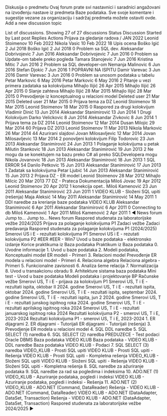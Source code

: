 Diskusija o predmetu
Ovaj forum prate svi nastavnici i saradnici angažovani na izvođenju nastave iz predmeta Baze podataka. Sve svoje komentare i sugestije vezane za organizaciju i sadržaj predmeta možete ostaviti ovde.
Add a new discussion topic

List of discussions. Showing 27 of 27 discussions
Status
Discussion Started by Last post Replies
Actions
Prijava za gledanje radova / JAN 2022
Leonid Stoimenov
10 Feb 2022
Nikola Vasic
10 Feb 2022
18
Upis ocena
Boško Igić
2 Jul 2018
Boško Igić
2 Jul 2018
0
Problem sa SQL dev.
Aleksandar Dobrivojevic
7 Jun 2016
Aleksandar Dobrivojevic
7 Jun 2016
0
Problem sa Update-om tabele preko pogleda
Tamara Stanojevic
7 Jun 2016
Kristina Mitic
7 Jun 2016
2
Problem sa SQL developer-om
Nemanja Malinovic
6 Jun 2016
Stefan Djokic
7 Jun 2016
1
POPRAVNI NA ISPITU
Damir Varevac
3 Jun 2016
Damir Varevac
3 Jun 2016
0
Problem sa unosom podataka u tabelu
Petar Markovic
6 May 2016
Petar Markovic
6 May 2016
2
Pitanje u vezi primera zadataka sa kolokvijuma
Mihajlo Ilijić
26 Apr 2015
Mihajlo Ilijić
26 Apr 2015
0
Slanje zahteva
Mihajlo Ilijić
28 Mar 2015
Mihajlo Ilijić
28 Mar 2015
0
Prevodjenje iz konceptualnog u relacioni model
Deleted user
21 Mar 2015
Deleted user
21 Mar 2015
0
Prijava tema za DZ
Leonid Stoimenov
18 Mar 2015
Leonid Stoimenov
18 Mar 2015
0
Raspored za drugi kolokvijum
Vladimir Dinić
13 Jun 2014
Aleksandar Stanimirović
13 Jun 2014
1
Drugi Kolokvijum
Darko Velickovic
8 Jun 2014
Aleksandar Zivkovic
8 Jun 2014
1
Prijava tema za DZ 2014
Leonid Stoimenov
12 Mar 2014
Dusan Milojic
29 Mar 2014
60
Prijava DZ 2013
Leonid Stoimenov
11 Mar 2013
Nikola Markovic
26 Mar 2014
44
Azurirani slajdovi
Jovan Milosavljevic
12 Mar 2014
Jovan Milosavljevic
13 Mar 2014
2
ponovljeni kolokvijum
Filip Todorovic
23 Jun 2013
Aleksandar Stanimirović
24 Jun 2013
1
Polaganje kolokvijuma u petak
Milutin Stankovic
18 Jun 2013
Aleksandar Stanimirović
19 Jun 2013
2
Ne mogu da se konektujem na bazu preko C# ali preko SQLDevelopera mogu
Nikola Jovanovic
18 Jun 2013
Aleksandar Stanimirović
18 Jun 2013
1
SQL ERROR 54
Danilo Petkovic
15 Jun 2013
Aleksandar Stanimirović
17 Jun 2013
1
Zadatak sa kolokvijuma
Petar Ljubić
14 Jun 2013
Aleksandar Stanimirović
15 Jun 2013
2
Prijava DZ - ER model
Leonid Stoimenov
28 Mar 2012
Mihajlo Milcic
20 Mar 2013
77
DZ - Prateca Dokumentacija
Miloš Jovac
19 Apr 2012
Leonid Stoimenov
20 Apr 2012
1
konekcija opet..
Miloš Kamenović
23 Jun 2011
Aleksandar Stanimirović
23 Jun 2011
1
VIDEO KLUB - Složeni SQL upiti (rešenja)
Maja Aleksić
14 May 2011
Aleksandar Stanimirović
14 May 2011
1
DDl naredbe za krerianje baze podataka VIDEO KLUB
Aleksandar Stanimirović
6 Apr 2011
Aleksandar Stanimirović
6 Apr 2011
0
Connecting to db
Miloš Kamenović
1 Apr 2011
Miloš Kamenović
2 Apr 2011
1
◄ News forum
Jump to...
                    Jump to...
                    News forum
                    Raspored studenata za laboratorijske vežbe 2024/2025
                    Prijava za polaganje kolokvijuma P1
                    Zadaci vežbe
                    Zadaci predavanja
                    Raspored studenata za polaganje kolokvijuma P1 (2024/2025)
                    Smerovi US i E - rezultati kolokvijuma P1
                    Smerovi US i E - rezutati kolokvijuma P2
                    #EER
                    #EER - Win7
                    Uvod u baze podataka - elektronsko izdanje
                    Korice praktikuma iz Baza podataka
                    Praktikum iz Baza podataka
                    0. Uvodne informacije
                    1. Uvod u baze podataka
                    2. Modeli podataka, Konceptualni model
                    ER modeli - Primeri
                    3. Relacioni model
                    Prevođenje ER modela u relacioni model - Primeri
                    4. Relaciona algebra
                    Relaciona algebra - Primeri
                    5. Funkcionalne zavisnosti
                    6. Analiza šeme relacija
                    7. Normalizacija
                    8. Uvod u transakcionu obradu
                    9. Arhitekture sistama baza podataka
                    Mini test - Uvod u baze podataka
                    Modeli podataka i projektovanje BP
                    Računske vežbe
                    Smerovi US, T i E - prijava za kolokvijum P1
                    Smerovi US, T i E - rezultati ispita, oktobar II 2024. godine
                    Smerovi US, T i E - rezultati ispita, oktobar 2024. godine
                    Smerovi US, T i E - rezultati ispita, septembar 2024. godine
                    Smerovi US, T i E - rezultati ispita, jun 2 2024. godine
                    Smerovi US, T i E - rezultati junskog ispitnog roka 2024. godine
                    Smerovi US, T i E - rezultati aprilskog ispitnog roka 2024
                    Smerovi US, T i E - rezultati januarskog ispitnog roka 2024
                    Rezultati kolokvijuma P2 - smerovi US, T i E, 2023-2024
                    Rezultati kolokvijuma P1 - smerovi US, T i E, 2023-2024
                    1. ER dijagrami
                    2. ER dijagrami - Tutorijali
                    ER dijagrami - Tutorijali (rešenja)
                    3. Prevodjenje ER modela u relacioni model
                    4. SQL DDL naredbe
                    5. SQL SELECT (1) naredba
                    6. SQL SELECT (2) naredba
                    PREDUZECE - Test podaci
                    Oracle DBMS
                    Baza podataka VIDEO KLUB
                    Baza podataka - VIDEO KLUB - DDL naredbe
                    Baza podataka VIDEO KLUB - Podaci
                    7. SQL SELECT (3) naredba
                    VIDEO_KLUB - Prosti SQL upiti
                    VIDEO KLUB - Prosti SQL upiti - Rešenja
                    VIDEO KLUB - Prosti SQL upiti - Kompletna rešenja
                    VIDEO_KLUB - Složeni SQL upiti
                    VIDEO KLUB - Složeni SQL upiti - Rešenja
                    VIDEO KLUB - Složeni SQL upiti - Kompletna rešenja
                    8. SQL naredbe za ažuriranje podataka
                    9. SQL naredbe za rad sa pogledima i indeksima
                    10. ADO.NET (1)
                    VIDEO_KLUB - Azuriranje podataka, pogledi i indeksi
                    VIDEO KLUB - Azuriranje podataka, pogledi i indeksi - Rešenja
                    11. ADO.NET (2)
                    VIDEO_KLUB - ADO.NET (Command, DataReader)
                    Rešenja - VIDEO KLUB - ADO.NET (Command, DataReader)
                    VIDEO KLUB - ADO.NET (DataAdapter, DataSet, Transaction)
                    Rešenja - VIDEO KLUB - ADO.NET (DataAdapter, DataSet, Transaction)
         Raspored studenata za laboratorijske vežbe 2024/2025 ►